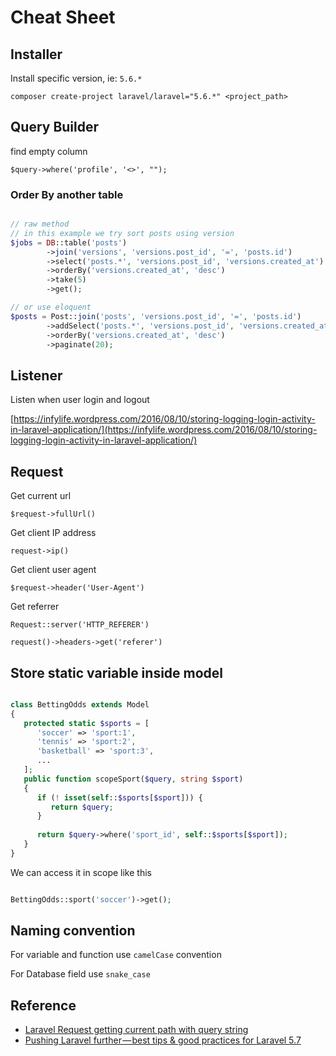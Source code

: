 # Cheat Sheet

## Installer

Install specific version, ie: `5.6.*`

`composer create-project laravel/laravel="5.6.*" <project_path>`

## Query Builder

find empty column

`$query->where('profile', '<>', "");`

### Order By another table

```php

// raw method
// in this example we try sort posts using version
$jobs = DB::table('posts')
        ->join('versions', 'versions.post_id', '=', 'posts.id')
        ->select('posts.*', 'versions.post_id', 'versions.created_at')
        ->orderBy('versions.created_at', 'desc')
        ->take(5)
        ->get();

// or use eloquent
$posts = Post::join('posts', 'versions.post_id', '=', 'posts.id')
        ->addSelect('posts.*', 'versions.post_id', 'versions.created_at')
        ->orderBy('versions.created_at', 'desc')
        ->paginate(20);

```

## Listener

Listen when user login and logout

[https://infylife.wordpress.com/2016/08/10/storing-logging-login-activity-in-laravel-application/](https://infylife.wordpress.com/2016/08/10/storing-logging-login-activity-in-laravel-application/)

## Request

Get current url

`$request->fullUrl()`

Get client IP address

`request->ip()`

Get client user agent

`$request->header('User-Agent')`

Get referrer

`Request::server('HTTP_REFERER')`

`request()->headers->get('referer')`

## Store static variable inside model

```php

class BettingOdds extends Model
{
   protected static $sports = [
      'soccer' => 'sport:1',
      'tennis' => 'sport:2',
      'basketball' => 'sport:3',
      ...
   ];
   public function scopeSport($query, string $sport)
   {
      if (! isset(self::$sports[$sport])) {
         return $query;
      }
      
      return $query->where('sport_id', self::$sports[$sport]);
   }
}

```

We can access it in scope like this

```php

BettingOdds::sport('soccer')->get();

```

## Naming convention

For variable and function use `camelCase` convention

For Database field use `snake_case`

## Reference

* [Laravel Request getting current path with query string](https://stackoverflow.com/questions/31555494/laravel-request-getting-current-path-with-query-string)
* [Pushing Laravel further — best tips & good practices for Laravel 5.7](https://medium.com/@alexrenoki/pushing-laravel-further-best-tips-good-practices-for-laravel-5-7-ac97305b8cac)
